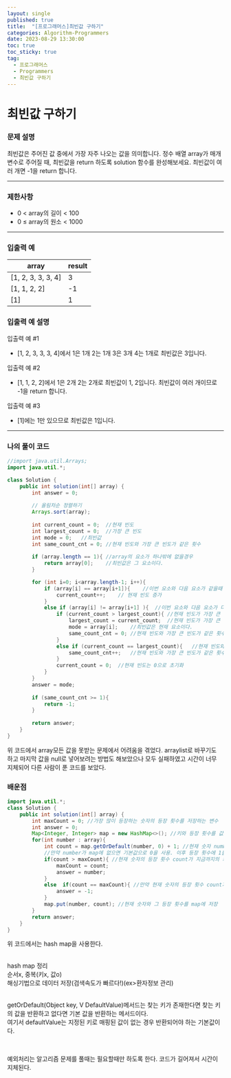 ```yaml
---
layout: single
published: true
title:  "[프로그래머스]최빈값 구하기"
categories: Algorithm-Programmers
date: 2023-08-29 13:30:00
toc: true
toc_sticky: true
tag:   
  - 프로그래머스
  - Programmers
  - 최빈값 구하기
---
```


# 최빈값 구하기

### 문제 설명
최빈값은 주어진 값 중에서 가장 자주 나오는 값을 의미합니다. 정수 배열 array가 매개변수로 주어질 때, 최빈값을 return 하도록 solution 함수를 완성해보세요. 최빈값이 여러 개면 -1을 return 합니다.

----------------

### 제한사항

* 0 < array의 길이 < 100  
* 0 ≤ array의 원소 < 1000  



----------------

### 입출력 예

|array    |result|
|---|---|
|[1, 2, 3, 3, 3, 4]|	3|
|[1, 1, 2, 2]|	-1|
|[1]|	1| 

### 입출력 예 설명

입출력 예 #1
* [1, 2, 3, 3, 3, 4]에서 1은 1개 2는 1개 3은 3개 4는 1개로 최빈값은 3입니다.
  
입출력 예 #2
* [1, 1, 2, 2]에서 1은 2개 2는 2개로 최빈값이 1, 2입니다. 최빈값이 여러 개이므로 -1을 return 합니다.

입출력 예 #3
* [1]에는 1만 있으므로 최빈값은 1입니다.


----------------

### 나의 풀이 코드

```java
//import java.util.Arrays;
import java.util.*;

class Solution {
    public int solution(int[] array) {
        int answer = 0;
        
        // 올림차순 정렬하기
        Arrays.sort(array);
        
        int current_count = 0;  //현재 빈도
        int largest_count = 0;  //가장 큰 빈도
        int mode = 0;   //최빈값
        int same_count_cnt = 0; //현재 빈도와 가장 큰 빈도가 같은 횟수
        
        if (array.length == 1){ //array의 요소가 하나밖에 없을경우 
            return array[0];    //최빈값은 그 요소이다.
        }   

        for (int i=0; i<array.length-1; i++){
            if (array[i] == array[i+1]){    //이번 요소와 다음 요소가 같을때
                current_count++;    // 현재 빈도 증가
            }
            else if (array[i] != array[i+1] ){  //이번 요소와 다음 요소가 다를때
                if (current_count > largest_count){ //현재 빈도가 가장 큰 빈도보다 클때
                    largest_count = current_count;  //현재 빈도가 가장 큰 빈도가 된다.
                    mode = array[i];    //최빈값은 현재 요소이다.
                    same_count_cnt = 0; //현재 빈도와 가장 큰 빈도가 같은 횟수는 0으로 초기화
                }
                else if (current_count == largest_count){   //현재 빈도와 가장 큰 빈도가 같을때
                    same_count_cnt++;   //현재 빈도와 가장 큰 빈도가 같은 횟수가 증가한다.
                }
                current_count = 0;  //현재 빈도는 0으로 초기화
            }
        }
        answer = mode;
        
        if (same_count_cnt >= 1){
            return -1;
        }
        
        return answer;
    }
}
```
<p>
위 코드에서 array모든 값을 못받는 문제에서 어려움을 겪었다. 
arraylist로 바꾸기도 하고 마지막 값을 null로 넣어보려는 방법도 해보았으나 모두 실패하였고 시간이 너무 지체되어 다른 사람이 푼 코드를 보았다.
</p>



### 배운점

```java
import java.util.*;
class Solution {
    public int solution(int[] array) {
        int maxCount = 0; //가장 많이 등장하는 숫자의 등장 횟수를 저장하는 변수
        int answer = 0;
        Map<Integer, Integer> map = new HashMap<>(); //키와 등장 횟수를 값으로 저장하는 map이라는 해시맵 생성, 각 숫자의 등장 횟수를 추적
        for(int number : array){
            int count = map.getOrDefault(number, 0) + 1; //현재 숫자 number의 등장 횟수를 map에서 가져온다. 
            //만약 number가 map에 없으면 기본값으로 0을 사용. 이후 등장 횟수에 1을 더해서 count 변수에 저장
            if(count > maxCount){ //현재 숫자의 등장 횟수 count가 지금까지의 최대 등장 횟수 maxCount보다 크다면
                maxCount = count;
                answer = number;
            }
            else  if(count == maxCount){ //만약 현재 숫자의 등장 횟수 count가 최대 등장 횟수 maxCount와 같다면
                answer = -1;
            }
            map.put(number, count); //현재 숫자와 그 등장 횟수를 map에 저장
        }
        return answer;
    }
}

```
<p>
위 코드에서는 hash map을 사용한다.<br><br>

hash map 정리<br>
순서x, 중복(키x, 값o)<br>
해싱기법으로 데이터 저장(검색속도가 빠르다!)(ex>환자정보 관리)<br><br>


getOrDefault(Object key, V DefaultValue)메서드는 찾는 키가 존재한다면 찾는 키의 값을 반환하고 없다면 기본 값을 반환하는 메서드이다.<br>
여기서 defaultValue는 지정된 키로 매핑된 값이 없는 경우 반환되어야 하는 기본값이다.
</p>

<br>

<p>
예외처리는 알고리즘 문제를 풀때는 필요할때만 하도록 한다. 코드가 길어져서 시간이 지체된다.
</p>

